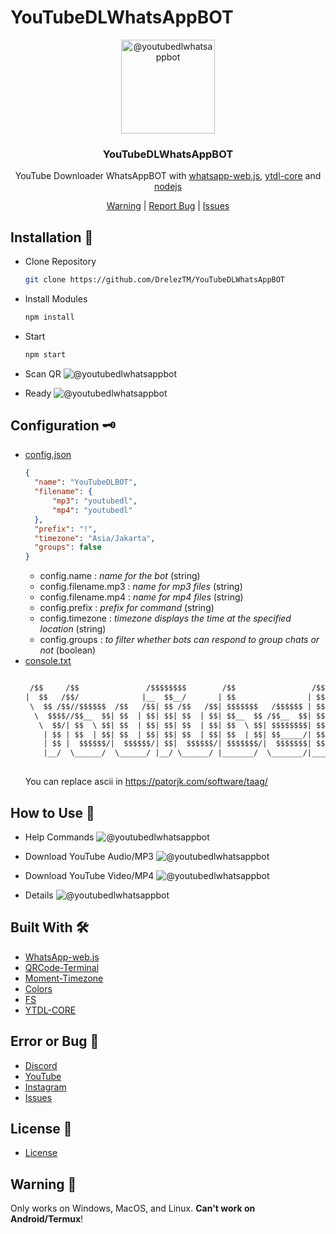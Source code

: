 # YouTubeDLWhatsAppBOT
<p align="center">
  <img alt="@youtubedlwhatsappbot" style="width: 150px;" src="https://github.com/DrelezTM/StickerWhatsAppBOT/assets/72683265/76a3611e-ae4b-4c9a-b44a-7863f4080072">
</p>
<div align="center">
  <h3>YouTubeDLWhatsAppBOT</h3>
  <p>YouTube Downloader WhatsAppBOT with <a href="https://github.com/pedroslopez/whatsapp-web.js/">whatsapp-web.js</a>, <a href="https://github.com/fent/node-ytdl-core">ytdl-core</a> and <a href="https://nodejs.org/en/">nodejs</a></p>
</div>
<div align="center">
  <a href="#warning">Warning</a> | <a href="https://dsc.gg/DrelezTM">Report Bug</a> | <a href="https://github.com/DrelezTM/YouTubeDLWhatsAppBOT/issues">Issues</a>
</div>

## Installation 📑
* Clone Repository
  ```sh
  git clone https://github.com/DrelezTM/YouTubeDLWhatsAppBOT
  ```
* Install Modules
  ```sh
  npm install
  ```
* Start
  ```sh
  npm start
  ```
* Scan QR
  <img alt="@youtubedlwhatsappbot" src="https://github.com/DrelezTM/StickerWhatsAppBOT/assets/72683265/2ce59cf0-f26b-4cd0-be1a-12f985720ad9">

* Ready
  <img alt="@youtubedlwhatsappbot" src="https://github.com/DrelezTM/YouTubeDLWhatsAppBOT/assets/72683265/f76ad53a-3f89-44df-a085-6122d34457e3">

 ## Configuration 🗝
* [config.json](https://github.com/DrelezTM/YouTubeDLWhatsAppBOT/blob/main/config/config.json)
  ```json
  {
    "name": "YouTubeDLBOT",
    "filename": {
        "mp3": "youtubedl",
        "mp4": "youtubedl"
    },
    "prefix": "!",
    "timezone": "Asia/Jakarta",
    "groups": false
  }
  ```
  * config.name : *name for the bot* (string)
  * config.filename.mp3 : *name for mp3 files* (string)
  * config.filename.mp4 : *name for mp4 files* (string)
  * config.prefix : *prefix for command* (string)
  * config.timezone : *timezone displays the time at the specified location* (string)
  * config.groups : *to filter whether bots can respond to group chats or not* (boolean)
* [console.txt](https://github.com/DrelezTM/YouTubeDLWhatsAppBOT/blob/main/config/console.txt)
  ```txt

   /$$     /$$               /$$$$$$$$        /$$                 /$$$$$$$  /$$       /$$$$$$$   /$$$$$$  /$$$$$$$$
  |  $$   /$$/              |__  $$__/       | $$                | $$__  $$| $$      | $$__  $$ /$$__  $$|__  $$__/
   \  $$ /$$//$$$$$$  /$$   /$$| $$ /$$   /$$| $$$$$$$   /$$$$$$ | $$  \ $$| $$      | $$  \ $$| $$  \ $$   | $$   
    \  $$$$//$$__  $$| $$  | $$| $$| $$  | $$| $$__  $$ /$$__  $$| $$  | $$| $$      | $$$$$$$ | $$  | $$   | $$   
     \  $$/| $$  \ $$| $$  | $$| $$| $$  | $$| $$  \ $$| $$$$$$$$| $$  | $$| $$      | $$__  $$| $$  | $$   | $$   
      | $$ | $$  | $$| $$  | $$| $$| $$  | $$| $$  | $$| $$_____/| $$  | $$| $$      | $$  \ $$| $$  | $$   | $$   
      | $$ |  $$$$$$/|  $$$$$$/| $$|  $$$$$$/| $$$$$$$/|  $$$$$$$| $$$$$$$/| $$$$$$$$| $$$$$$$/|  $$$$$$/   | $$   
      |__/  \______/  \______/ |__/ \______/ |_______/  \_______/|_______/ |________/|_______/  \______/    |__/   
    
  ```
  You can replace ascii in https://patorjk.com/software/taag/

 ## How to Use 🔭
 * Help Commands
    <img alt="@youtubedlwhatsappbot" src="https://github.com/DrelezTM/YouTubeDLWhatsAppBOT/assets/72683265/fbc95d89-277d-4f6d-b008-e154960ebd12">

 * Download YouTube Audio/MP3
   <img alt="@youtubedlwhatsappbot" src="https://github.com/DrelezTM/YouTubeDLWhatsAppBOT/assets/72683265/3f64562b-57ea-4105-9c5d-c67d6ee789d3">
  
 * Download YouTube Video/MP4
   <img alt="@youtubedlwhatsappbot" src="https://github.com/DrelezTM/YouTubeDLWhatsAppBOT/assets/72683265/b89eb043-065c-48d7-840c-2d81ffff573c">

 * Details
   <img alt="@youtubedlwhatsappbot" src="https://github.com/DrelezTM/YouTubeDLWhatsAppBOT/assets/72683265/23162157-d1be-4123-9cfc-c75204bd86aa">

## Built With 🛠
* [WhatsApp-web.js](https://github.com/pedroslopez/whatsapp-web.js/)
* [QRCode-Terminal](https://www.npmjs.com/package/qrcode-terminal)
* [Moment-Timezone](https://www.npmjs.com/package/moment-timezone)
* [Colors](https://www.npmjs.com/package/colors)
* [FS](https://www.npmjs.com/package/fs)
* [YTDL-CORE](https://github.com/fent/node-ytdl-core)

## Error or Bug 🐞
* [Discord](https://dsc.gg/DrelezTM)
* [YouTube](https://www.youtube.com/p/DrelezTM)
* [Instagram](https://www.instagram.com/DrelezTM)
* [Issues](https://github.com/DrelezTM/YouTubeDLWhatsAppBOT/issues)

## License 📜
* [License](https://github.com/DrelezTM/YouTubeDLWhatsAppBOT/blob/main/LICENSE)

## Warning 🚧
<p id="warning">Only works on Windows, MacOS, and Linux. <b>Can't work on Android/Termux</b>!</p>